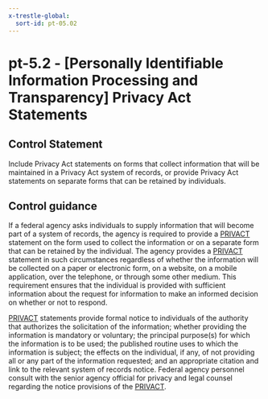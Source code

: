 ```yaml
---
x-trestle-global:
  sort-id: pt-05.02
---
```


# pt-5.2 - \[Personally Identifiable Information Processing and Transparency\] Privacy Act Statements

## Control Statement

Include Privacy Act statements on forms that collect information that will be maintained in a Privacy Act system of records, or provide Privacy Act statements on separate forms that can be retained by individuals.

## Control guidance

If a federal agency asks individuals to supply information that will become part of a system of records, the agency is required to provide a [PRIVACT](#18e71fec-c6fd-475a-925a-5d8495cf8455) statement on the form used to collect the information or on a separate form that can be retained by the individual. The agency provides a [PRIVACT](#18e71fec-c6fd-475a-925a-5d8495cf8455) statement in such circumstances regardless of whether the information will be collected on a paper or electronic form, on a website, on a mobile application, over the telephone, or through some other medium. This requirement ensures that the individual is provided with sufficient information about the request for information to make an informed decision on whether or not to respond.

[PRIVACT](#18e71fec-c6fd-475a-925a-5d8495cf8455) statements provide formal notice to individuals of the authority that authorizes the solicitation of the information; whether providing the information is mandatory or voluntary; the principal purpose(s) for which the information is to be used; the published routine uses to which the information is subject; the effects on the individual, if any, of not providing all or any part of the information requested; and an appropriate citation and link to the relevant system of records notice. Federal agency personnel consult with the senior agency official for privacy and legal counsel regarding the notice provisions of the [PRIVACT](#18e71fec-c6fd-475a-925a-5d8495cf8455).
